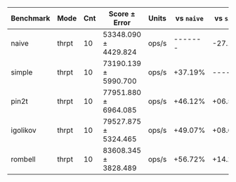 
| Benchmark | Mode  | Cnt | Score ± Error        | Units | vs `naive` | vs `simple` |
|-----------|-------|-----|----------------------|-------|------------|-------------|
| naive     | thrpt | 10  | 53348.090 ± 4429.824 | ops/s | -------    | -27.110%    |
| simple    | thrpt | 10  | 73190.139 ± 5990.700 | ops/s | +37.19%    | -------     |
| pin2t     | thrpt | 10  | 77951.880 ± 6964.085 | ops/s | +46.12%    | +06.51%     |
| igolikov  | thrpt | 10  | 79527.875 ± 5324.465 | ops/s | +49.07%    | +08.66%     |
| rombell   | thrpt | 10  | 83608.345 ± 3828.489 | ops/s | +56.72%    | +14.23%     |
